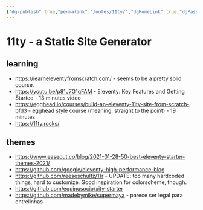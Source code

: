 ```yaml
---
{"dg-publish":true,"permalink":"/notes/11ty/","dgHomeLink":true,"dgPassFrontmatter":false,"dgShowBacklinks":true,"dgShowLocalGraph":true}
---
```


# 11ty - a Static Site Generator

## learning

- <https://learneleventyfromscratch.com/> - seems to be a pretty solid course.
- <https://youtu.be/p81J7G1qFAM> - Eleventy: Key Features and Getting Started - 13 minutes video
- <https://egghead.io/courses/build-an-eleventy-11ty-site-from-scratch-bfd3> - egghead style course (meaning: straight to the point) - 19 minutes
- <https://11ty.rocks/>

## themes

- <https://www.easeout.co/blog/2021-01-28-50-best-eleventy-starter-themes-2021/>
- <https://github.com/google/eleventy-high-performance-blog>
- <https://github.com/reeseschultz/11r> - UPDATE: too many hardcoded things, hard to customize. Good inspiration for colorscheme, though.
- <https://github.com/equinusocio/xity-starter>
- <https://github.com/madebymike/supermaya> - parece ser legal para entrelinhas
